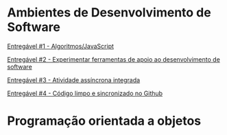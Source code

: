 # Ambientes de Desenvolvimento de Software

[Entregável #1 - Algoritmos/JavaScript](https://github.com/SantoGuru/Trab_Unifor/tree/e15d52768db9005411b55b8f88f3148030f04508/Trabalhos/Ambientes%20desenv%20de%20software/Entreg%C3%A1vel%20%231%20-%20Algoritmos)

[Entregável #2 - Experimentar ferramentas de apoio ao desenvolvimento de software](https://github.com/SantoGuru/Trab_Unifor/tree/e15d52768db9005411b55b8f88f3148030f04508/Trabalhos/Ambientes%20desenv%20de%20software/Entreg%C3%A1vel%20%232%20-%20Experimentar%20ferramentas%20de%20apoio%20ao%20desenvolvimento%20de%20software)

[Entregável #3 - Atividade assíncrona integrada](https://github.com/SantoGuru/Trab_Unifor/tree/d23c5429bcea647d1c1611553ebad817b93a8b94/Trabalhos/Ambientes%20desenv%20de%20software/Entreg%C3%A1vel%20%233%20-%20Atividade%20ass%C3%ADncrona%20integrada)

[Entregável #4 - Código limpo e sincronizado no Github](https://github.com/SantoGuru/Trab_Unifor/tree/3970da43cd07a226023e13d5e6f2a77886a9bb05/Trabalhos/Ambientes%20desenv%20de%20software/Entreg%C3%A1vel%20%234%20-%20C%C3%B3digo%20limpo%20e%20sincronizado%20no%20Github)


# Programação orientada a objetos
